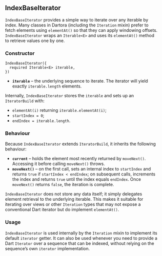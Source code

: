 ## IndexBaseIterator<E>

`IndexBaseIterator` provides a simple way to iterate over any iterable by index.  Many classes in Dartora (including the `Iteration` mixin) prefer to fetch elements using `elementAt()` so that they can apply windowing offsets.  `IndexBaseIterator` wraps an `Iterable<E>` and uses its `elementAt()` method to retrieve values one by one.

### Constructor

```
IndexBaseIterator({
  required Iterable<E> iterable,
})
```

* **`iterable`** – the underlying sequence to iterate.  The iterator will yield exactly `iterable.length` elements.

Internally, `IndexBaseIterator` stores the `iterable` and sets up an `IteratorBuild` with:

* `elementAt(i)` returning `iterable.elementAt(i)`;
* `startIndex = 0`;
* `endIndex = iterable.length`.

### Behaviour

Because `IndexBaseIterator` extends `IteratorBuild`, it inherits the following behaviour:

* **`current`** – holds the element most recently returned by `moveNext()`.  Accessing it before calling `moveNext()` throws.
* **`moveNext()`** – on the first call, sets an internal index to `startIndex` and returns `true` if `startIndex < endIndex`; on subsequent calls, increments the index and returns `true` until the index equals `endIndex`.  Once `moveNext()` returns `false`, the iteration is complete.

`IndexBaseIterator` does not store any data itself; it simply delegates element retrieval to the underlying iterable.  This makes it suitable for iterating over views or other `Iteration` types that may not expose a conventional Dart iterator but do implement `elementAt()`.

### Usage

`IndexBaseIterator` is used internally by the `Iteration` mixin to implement its default `iterator` getter.  It can also be used whenever you need to provide a Dart `Iterator` over a sequence that can be indexed, without relying on the sequence’s own `iterator` implementation.
